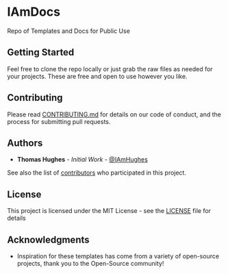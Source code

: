 # IAmDocs
Repo of Templates and Docs for Public Use

## Getting Started
Feel free to clone the repo locally or just grab the raw files as needed for your projects. These are free and open to use however you like.

## Contributing
Please read [CONTRIBUTING.md](https://github.com/IAmHughes/IAmDocs/blob/master/.github/CONTRIBUTING.md) for details on our code of conduct, and the process for submitting pull requests.

## Authors
- **Thomas Hughes** - *Initial Work* - [@IAmHughes](https://GitHub.com/IAmHughes)

See also the list of [contributors](https://github.com/IAmHughes/IAmDocs/contributors) who participated in this project.

## License
This project is licensed under the MIT License - see the [LICENSE](https://github.com/IAmHughes/IAmDocs/blob/master/LICENSE) file for details

## Acknowledgments
- Inspiration for these templates has come from a variety of open-source projects, thank you to the Open-Source community!
